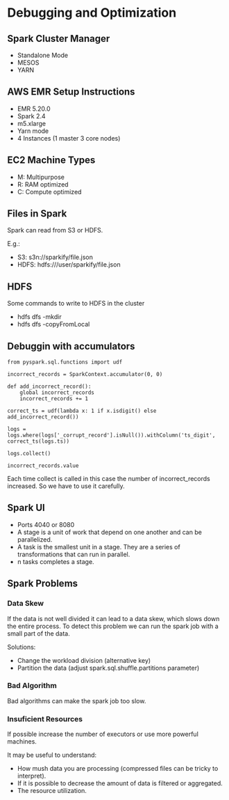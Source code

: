 # Debugging and Optimization

## Spark Cluster Manager

* Standalone Mode
* MESOS
* YARN

## AWS EMR Setup Instructions 

* EMR 5.20.0
* Spark 2.4
* m5.xlarge
* Yarn mode
* 4 Instances (1 master 3 core nodes)

## EC2 Machine Types

* M: Multipurpose
* R: RAM optimized
* C: Compute optimized

## Files in Spark

Spark can read from S3 or HDFS.

E.g.:

* S3: s3n://sparkify/file.json
* HDFS: hdfs:///user/sparkify/file.json

## HDFS

Some commands to write to HDFS in the cluster

* hdfs dfs -mkdir <path>
* hdfs dfs -copyFromLocal <from> <to>

## Debuggin with accumulators

```
from pyspark.sql.functions import udf

incorrect_records = SparkContext.accumulator(0, 0)

def add_incorrect_record():
    global incorrect_records
    incorrect_records += 1

correct_ts = udf(lambda x: 1 if x.isdigit() else add_incorrect_record())

logs = logs.where(logs['_corrupt_record'].isNull()).withColumn('ts_digit', correct_ts(logs.ts))

logs.collect()

incorrect_records.value
```

Each time collect is called in this case the number of incorrect_records increased. So we have to use it carefully.

## Spark UI

* Ports 4040 or 8080
* A stage is a unit of work that depend on one another and can be parallelized.
* A task is the smallest unit in a stage. They are a series of transformations that can run in parallel.
* n tasks completes a stage.

## Spark Problems

### Data Skew

If the data is not well divided it can lead to a data skew, which slows down the entire process.
To detect this problem we can run the spark job with a small part of the data.

Solutions:
* Change the workload division (alternative key)
* Partition the data (adjust spark.sql.shuffle.partitions parameter)

### Bad Algorithm

Bad algorithms can make the spark job too slow.

### Insuficient Resources

If possible increase the number of executors or use more powerful machines.

It may be useful to understand:
* How mush data you are processing (compressed files can be tricky to interpret).
* If it is possible to decrease the amount of data is filtered or aggregated.
* The resource utilization.